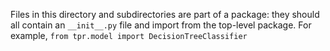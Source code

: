Files in this directory and subdirectories are part of a package: they should all contain an `__init__.py` file and import from the top-level package. For example, `from tpr.model import DecisionTreeClassifier`